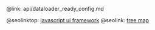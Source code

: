 @link: api/dataloader_ready_config.md

@seolinktop: [javascript ui framework](https://webix.com)
@seolink: [tree map](https://webix.com/widget/treemap/)